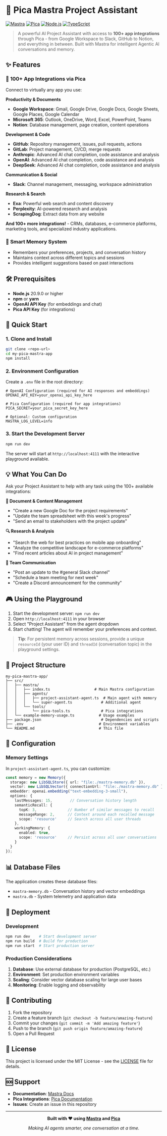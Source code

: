 # 🚀 Pica Mastra Project Assistant

[![Mastra](https://img.shields.io/badge/Powered%20by-Mastra-blue?style=flat-square)](https://mastra.ai)
[![Pica](https://img.shields.io/badge/Integrated%20with-Pica-green?style=flat-square)](https://picaos.com)
[![Node.js](https://img.shields.io/badge/Node.js-20%2B-brightgreen?style=flat-square&logo=node.js)](https://nodejs.org)
[![TypeScript](https://img.shields.io/badge/TypeScript-5.0%2B-blue?style=flat-square&logo=typescript)](https://www.typescriptlang.org)

> A powerful AI Project Assistant with access to **100+ app integrations** through Pica - from Google Workspace to Slack, GitHub to Notion, and everything in between. Built with Mastra for intelligent Agentic AI conversations and memory.

## ✨ Features

### 🔗 **100+ App Integrations via Pica**
Connect to virtually any app you use:

**Productivity & Documents**
- **Google Workspace**: Gmail, Google Drive, Google Docs, Google Sheets, Google Places, Google Calendar
- **Microsoft 365**: Outlook, OneDrive, Word, Excel, PowerPoint, Teams
- **Notion**: Database management, page creation, content operations

**Development & Code**
- **GitHub**: Repository management, issues, pull requests, actions
- **GitLab**: Project management, CI/CD, merge requests
- **Anthropic**: Advanced AI chat completion, code assistance and analysis
- **OpenAI**: Advanced AI chat completion, code assistance and analysis
- **DeepSeek**: Advanced AI chat completion, code assistance and analysis

**Communication & Social**
- **Slack**: Channel management, messaging, workspace administration

**Research & Search**
- **Exa**: Powerful web search and content discovery
- **Perplexity**: AI-powered research and analysis
- **ScrapingDog**: Extract data from any website

**And 100+ more integrations!** - CRMs, databases, e-commerce platforms, marketing tools, and specialized industry applications.

### 🧠 **Smart Memory System**
- Remembers your preferences, projects, and conversation history
- Maintains context across different topics and sessions
- Provides intelligent suggestions based on past interactions

## 🛠 Prerequisites

- **Node.js** 20.9.0 or higher
- **npm** or **yarn**
- **OpenAI API Key** (for embeddings and chat)
- **Pica API Key** (for integrations)

## 🚀 Quick Start

### 1. Clone and Install

```bash
git clone <repo-url>
cd my-pica-mastra-app
npm install
```

### 2. Environment Configuration

Create a `.env` file in the root directory:

```env
# OpenAI Configuration (required for AI responses and embeddings)
OPENAI_API_KEY=your_openai_api_key_here

# Pica Configuration (required for app integrations)
PICA_SECRET=your_pica_secret_key_here

# Optional: Custom configuration
MASTRA_LOG_LEVEL=info
```

### 3. Start the Development Server

```bash
npm run dev
```

The server will start at `http://localhost:4111` with the interactive playground available.

## 💡 What You Can Do

Ask your Project Assistant to help with any task using the 100+ available integrations:

**📝 Document & Content Management**
- "Create a new Google Doc for the project requirements"
- "Update the team spreadsheet with this week's progress"
- "Send an email to stakeholders with the project update"

**🔍 Research & Analysis**
- "Search the web for best practices on mobile app onboarding"
- "Analyze the competitive landscape for e-commerce platforms"
- "Find recent articles about AI in project management"

**💬 Team Communication**
- "Post an update to the #general Slack channel"
- "Schedule a team meeting for next week"
- "Create a Discord announcement for the community"

## 🎮 Using the Playground

1. Start the development server: `npm run dev`
2. Open `http://localhost:4111` in your browser
3. Select "Project Assistant" from the agent dropdown
4. Start chatting! The agent will remember your preferences and context.

> **Tip**: For persistent memory across sessions, provide a unique `resourceId` (your user ID) and `threadId` (conversation topic) in the playground settings.

## 📁 Project Structure

```
my-pica-mastra-app/
├── src/
│   ├── mastra/
│   │   ├── index.ts                    # Main Mastra configuration
│   │   ├── agents/
│   │   │   ├── project-assistant-agent.ts  # Main agent with memory
│   │   │   └── super-agent.ts             # Additional agent
│   │   └── tools/
│   │       └── pica-tools.ts              # Pica integrations
│   └── example-memory-usage.ts           # Usage examples
├── package.json                           # Dependencies and scripts
├── .env                                  # Environment variables
└── README.md                             # This file
```

## 🔧 Configuration

### Memory Settings

In `project-assistant-agent.ts`, you can customize:

```typescript
const memory = new Memory({
  storage: new LibSQLStore({ url: "file:./mastra-memory.db" }),
  vector: new LibSQLVector({ connectionUrl: "file:./mastra-memory.db" }),
  embedder: openai.embedding("text-embedding-3-small"),
  options: {
    lastMessages: 15,        // Conversation history length
    semanticRecall: {
      topK: 3,              // Number of similar messages to recall
      messageRange: 2,      // Context around each recalled message
      scope: 'resource'     // Search across all user threads
    },
    workingMemory: {
      enabled: true,
      scope: 'resource'     // Persist across all user conversations
    }
  }
});
```

## 📊 Database Files

The application creates these database files:

- `mastra-memory.db` - Conversation history and vector embeddings
- `mastra.db` - System telemetry and application data

## 🚀 Deployment

### Development

```bash
npm run dev    # Start development server
npm run build  # Build for production
npm run start  # Start production server
```

### Production Considerations

1. **Database**: Use external database for production (PostgreSQL, etc.)
2. **Environment**: Set production environment variables
3. **Scaling**: Consider vector database scaling for large user bases
4. **Monitoring**: Enable logging and observability

## 🤝 Contributing

1. Fork the repository
2. Create a feature branch (`git checkout -b feature/amazing-feature`)
3. Commit your changes (`git commit -m 'Add amazing feature'`)
4. Push to the branch (`git push origin feature/amazing-feature`)
5. Open a Pull Request

## 📝 License

This project is licensed under the MIT License - see the [LICENSE](LICENSE) file for details.

## 🆘 Support

- **Documentation**: [Mastra Docs](https://mastra.ai/docs)
- **Pica Integrations**: [Pica Documentation](https://docs.picaos.com/get-started/introduction)
- **Issues**: Create an issue in this repository

---

<div align="center">

**Built with ❤️ using [Mastra](https://mastra.ai) and [Pica](https://picaos.com)**

*Making AI agents smarter, one conversation at a time.*

</div>
